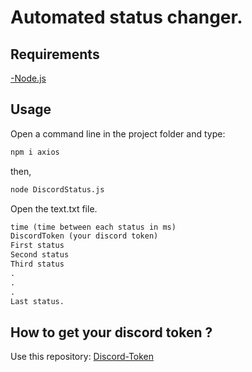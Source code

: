 # Automated status changer.
## Requirements

[-Node.js](https://nodejs.org/en/)

## Usage

Open a command line in the project folder and type:

```bash
npm i axios
```
then,
```bash
node DiscordStatus.js
```
 Open the text.txt file.
```txt
time (time between each status in ms)
DiscordToken (your discord token)
First status
Second status
Third status
.
.
.
Last status.
```
 ## How to get your discord token ? 
 Use this repository: [Discord-Token](https://github.com/DimitriCunev/Discord-Token-Stealer)
